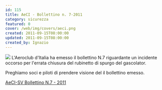 ```yaml
---
id: 115
title: AeCI - Bollettino n. 7-2011
category: sicurezza
featured: 0
cover: /web/img/covers/aeci.png
created: 2011-09-15T08:00:00
updated: 2011-09-15T08:00:00
created_by: Ignazio
---
```


<img src="/web/img/stories/aeci-logo.jpg" class="float-start mr-3 mb-8 w-[250px]"/>
L'Aeroclub d'Italia ha emesso il bollettino N.7 riguardante un incidente occorso per l'errata chiusura del rubinetto di spurgo del gascolator.

Preghiamo soci e piloti di prendere visione del il bollettino emesso.

<a href="https://www.baialupo.com/docs/BollettinoSV201107.pdf">AeCI-SV Bollettino N.7 - 2011</a>
